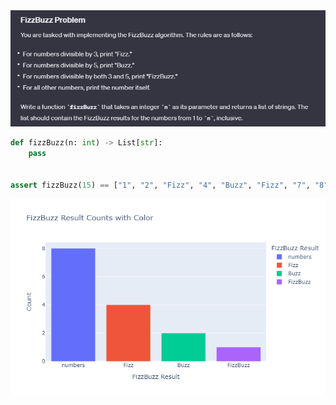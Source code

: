 

<img src="img/FizzBuzz Problem.png">

```python
def fizzBuzz(n: int) -> List[str]:
    pass


assert fizzBuzz(15) == ["1", "2", "Fizz", "4", "Buzz", "Fizz", "7", "8", "Fizz", "Buzz", "11", "Fizz", "13", "14", "FizzBuzz"]
```
<img src="img/fizzBuzzVisual.png">